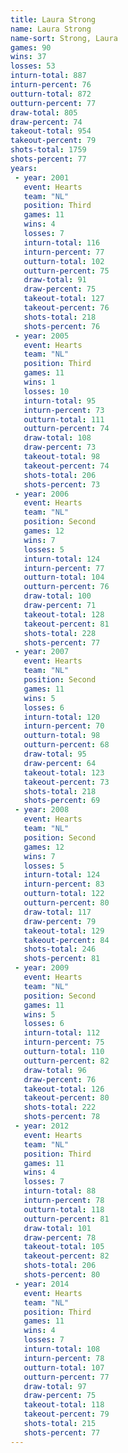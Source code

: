 ```yaml
---
title: Laura Strong
name: Laura Strong
name-sort: Strong, Laura
games: 90
wins: 37
losses: 53
inturn-total: 887
inturn-percent: 76
outturn-total: 872
outturn-percent: 77
draw-total: 805
draw-percent: 74
takeout-total: 954
takeout-percent: 79
shots-total: 1759
shots-percent: 77
years:
 - year: 2001
   event: Hearts
   team: "NL"
   position: Third
   games: 11
   wins: 4
   losses: 7
   inturn-total: 116
   inturn-percent: 77
   outturn-total: 102
   outturn-percent: 75
   draw-total: 91
   draw-percent: 75
   takeout-total: 127
   takeout-percent: 76
   shots-total: 218
   shots-percent: 76
 - year: 2005
   event: Hearts
   team: "NL"
   position: Third
   games: 11
   wins: 1
   losses: 10
   inturn-total: 95
   inturn-percent: 73
   outturn-total: 111
   outturn-percent: 74
   draw-total: 108
   draw-percent: 73
   takeout-total: 98
   takeout-percent: 74
   shots-total: 206
   shots-percent: 73
 - year: 2006
   event: Hearts
   team: "NL"
   position: Second
   games: 12
   wins: 7
   losses: 5
   inturn-total: 124
   inturn-percent: 77
   outturn-total: 104
   outturn-percent: 76
   draw-total: 100
   draw-percent: 71
   takeout-total: 128
   takeout-percent: 81
   shots-total: 228
   shots-percent: 77
 - year: 2007
   event: Hearts
   team: "NL"
   position: Second
   games: 11
   wins: 5
   losses: 6
   inturn-total: 120
   inturn-percent: 70
   outturn-total: 98
   outturn-percent: 68
   draw-total: 95
   draw-percent: 64
   takeout-total: 123
   takeout-percent: 73
   shots-total: 218
   shots-percent: 69
 - year: 2008
   event: Hearts
   team: "NL"
   position: Second
   games: 12
   wins: 7
   losses: 5
   inturn-total: 124
   inturn-percent: 83
   outturn-total: 122
   outturn-percent: 80
   draw-total: 117
   draw-percent: 79
   takeout-total: 129
   takeout-percent: 84
   shots-total: 246
   shots-percent: 81
 - year: 2009
   event: Hearts
   team: "NL"
   position: Second
   games: 11
   wins: 5
   losses: 6
   inturn-total: 112
   inturn-percent: 75
   outturn-total: 110
   outturn-percent: 82
   draw-total: 96
   draw-percent: 76
   takeout-total: 126
   takeout-percent: 80
   shots-total: 222
   shots-percent: 78
 - year: 2012
   event: Hearts
   team: "NL"
   position: Third
   games: 11
   wins: 4
   losses: 7
   inturn-total: 88
   inturn-percent: 78
   outturn-total: 118
   outturn-percent: 81
   draw-total: 101
   draw-percent: 78
   takeout-total: 105
   takeout-percent: 82
   shots-total: 206
   shots-percent: 80
 - year: 2014
   event: Hearts
   team: "NL"
   position: Third
   games: 11
   wins: 4
   losses: 7
   inturn-total: 108
   inturn-percent: 78
   outturn-total: 107
   outturn-percent: 77
   draw-total: 97
   draw-percent: 75
   takeout-total: 118
   takeout-percent: 79
   shots-total: 215
   shots-percent: 77
---
```


